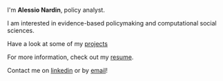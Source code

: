 ---
---

I'm **Alessio Nardin**, policy analyst.

I am interested in evidence-based policymaking and computational social sciences.

Have a look at some of my [projects]

For more information, check out my [resume].

Contact me on [linkedin] or by [email]!



[projects]: /projects
[resume]: /cv/curriculum-en
[email]: mailto:alessio.nardin@gmail.com
[linkedin]: https://www.linkedin.com/in/alessio-nardin-236a2515a/
[Medium]: https://medium.com/@alessio.nardin
